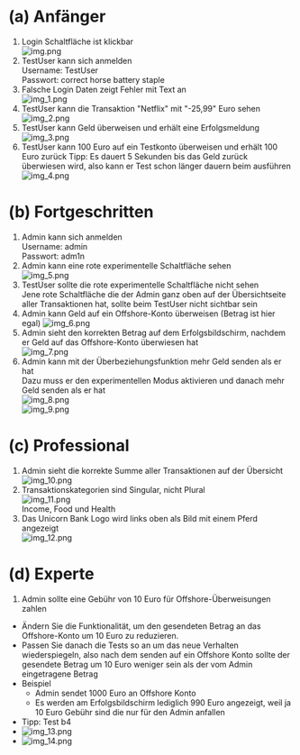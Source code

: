 # (a) Anfänger
1. Login Schaltfläche ist klickbar  
   ![img.png](img.png)
2. TestUser kann sich anmelden  
   Username: TestUser  
   Passwort: correct horse battery staple
3. Falsche Login Daten zeigt Fehler mit Text an  
   ![img_1.png](img_1.png)
4. TestUser kann die Transaktion "Netflix" mit "-25,99" Euro sehen  
   ![img_2.png](img_2.png)
5. TestUser kann Geld überweisen und erhält eine Erfolgsmeldung  
   ![img_3.png](img_3.png)
6. TestUser kann 100 Euro auf ein Testkonto überweisen und erhält 100 Euro zurück
   Tipp: Es dauert 5 Sekunden bis das Geld zurück überwiesen wird, also kann er Test schon länger dauern beim ausführen
   ![img_4.png](img_4.png)

# (b) Fortgeschritten
1. Admin kann sich anmelden  
   Username: admin  
   Passwort: adm1n
2. Admin kann eine rote experimentelle Schaltfläche sehen  
   ![img_5.png](img_5.png)
3. TestUser sollte die rote experimentelle Schaltfläche nicht sehen  
   Jene rote Schaltfläche die der Admin ganz oben auf der Übersichtseite aller Transaktionen hat, sollte beim TestUser nicht sichtbar sein
4. Admin kann Geld auf ein Offshore-Konto überweisen (Betrag ist hier egal) 
   ![img_6.png](img_6.png)
5. Admin sieht den korrekten Betrag auf dem Erfolgsbildschirm, nachdem er Geld auf das Offshore-Konto überwiesen hat  
   ![img_7.png](img_7.png)
6. Admin kann mit der Überbeziehungsfunktion mehr Geld senden als er hat  
   Dazu muss er den experimentellen Modus aktivieren und danach mehr Geld senden als er hat  
   ![img_8.png](img_8.png)  
   ![img_9.png](img_9.png)

# (c) Professional
1. Admin sieht die korrekte Summe aller Transaktionen auf der Übersicht  
   ![img_10.png](img_10.png)
2. Transaktionskategorien sind Singular, nicht Plural  
   ![img_11.png](img_11.png)  
   Income, Food und Health
3. Das Unicorn Bank Logo wird links oben als Bild mit einem Pferd angezeigt  
   ![img_12.png](img_12.png)

# (d) Experte
1. Admin sollte eine Gebühr von 10 Euro für Offshore-Überweisungen zahlen
- Ändern Sie die Funktionalität, um den gesendeten Betrag an das Offshore-Konto um 10 Euro zu reduzieren.
- Passen Sie danach die Tests so an um das neue Verhalten wiederspiegeln, also nach dem senden auf ein Offshore Konto sollte der gesendete Betrag um 10 Euro weniger sein als der vom Admin eingetragene Betrag
- Beispiel
  - Admin sendet 1000 Euro an Offshore Konto
  - Es werden am Erfolgsbildschirm lediglich 990 Euro angezeigt, weil ja 10 Euro Gebühr sind die nur für den Admin anfallen
- Tipp: Test b4
- ![img_13.png](img_13.png)
- ![img_14.png](img_14.png)